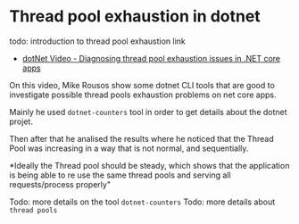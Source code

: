 # Thread pool exhaustion in dotnet

todo: introduction to thread pool exhaustion link

- [dotNet Video - Diagnosing thread pool exhaustion issues in .NET core apps](https://www.youtube.com/watch?v=isK8Cel3HP0)

On this video, Mike Rousos show some dotnet CLI tools that are good to investigate possible thread pools exhaustion problems on net core apps.

Mainly he used `dotnet-counters` tool in order to get details about the dotnet projet.

Then after that he analised the results where he noticed that the Thread Pool was increasing in a way that is not normal, and sequentially.

*Ideally the Thread pool should be steady, which shows that the application is being able to re use the same thread pools and serving all requests/process properly"



Todo: more details on the tool `dotnet-counters`
Todo: more details about `thread pools`